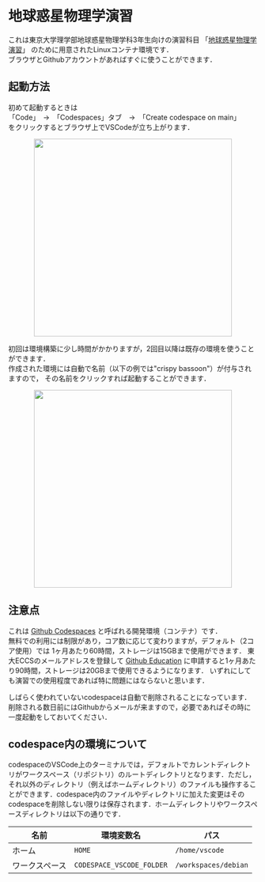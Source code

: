 # 地球惑星物理学演習

これは東京大学理学部地球惑星物理学科3年生向けの演習科目
「[地球惑星物理学演習](https://chibutsu-utokyo.github.io/)」
のために用意されたLinuxコンテナ環境です．  
ブラウザとGithubアカウントがあればすぐに使うことができます．

## 起動方法
初めて起動するときは  
「Code」　→　「Codespaces」タブ　→　「Create codespace on main」  
をクリックするとブラウザ上でVSCodeが立ち上がります．  

<div align="center">
<img src="https://github.com/amanotk/codespaces/assets/46679145/2a9e5d35-086d-408f-b678-3cf6a1c8cbf1" width="400px">
</div>

初回は環境構築に少し時間がかかりますが，2回目以降は既存の環境を使うことができます．  
作成された環境には自動で名前（以下の例では"crispy bassoon"）が付与されますので，
その名前をクリックすれば起動することができます．

<div align="center">
<img src="https://github.com/amanotk/codespaces/assets/46679145/5a8ba104-a963-41b4-aa04-9a5fb48c97c5" width="400px">
</div>

## 注意点
これは
[Github Codespaces](https://docs.github.com/ja/codespaces/overview)
と呼ばれる開発環境（コンテナ）です．  
無料での利用には制限があり，コア数に応じて変わりますが，デフォルト（2コア使用）では
1ヶ月あたり60時間，ストレージは15GBまで使用ができます．
東大ECCSのメールアドレスを登録して
[Github Education](https://education.github.com/)
に申請すると1ヶ月あたり90時間，ストレージは20GBまで使用できるようになります．
いずれにしても演習での使用程度であれば特に問題にはならないと思います．

しばらく使われていないcodespaceは自動で削除されることになっています．削除される数日前にはGithubからメールが来ますので，必要であればその時に一度起動をしておいてください．

## codespace内の環境について
codespaceのVSCode上のターミナルでは，デフォルトでカレントディレクトリがワークスペース（リポジトリ）のルートディレクトリとなります．ただし，それ以外のディレクトリ（例えばホームディレクトリ）のファイルも操作することができます．codespace内のファイルやディレクトリに加えた変更はそのcodespaceを削除しない限りは保存されます．ホームディレクトリやワークスペースディレクトリは以下の通りです．
  
| 名前 | 環境変数名 | パス |
|---|---|---|
| ホーム | `HOME` | `/home/vscode` |
| ワークスペース | `CODESPACE_VSCODE_FOLDER` | `/workspaces/debian` |

